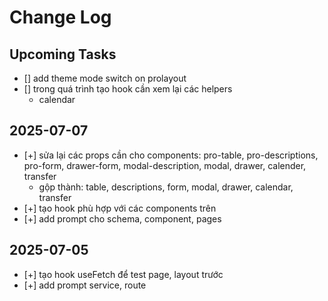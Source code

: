 # Change Log

## Upcoming Tasks

- [] add theme mode switch on prolayout
- [] trong quá trình tạo hook cần xem lại các helpers
  - calendar

## 2025-07-07

- [+] sửa lại các props cần cho components: pro-table, pro-descriptions, pro-form, drawer-form, modal-description, modal, drawer, calender, transfer
  - gộp thành: table, descriptions, form, modal, drawer, calendar, transfer
- [+] tạo hook phù hợp với các components trên
- [+] add prompt cho schema, component, pages

## 2025-07-05

- [+] tạo hook useFetch để test page, layout trước
- [+] add prompt service, route
